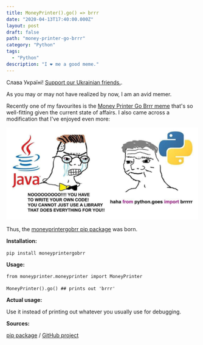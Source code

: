 ```yaml
---
title: MoneyPrinter().go() => brrr
date: "2020-04-13T17:40:00.000Z"
layout: post
draft: false
path: "money-printer-go-brrr"
category: "Python"
tags:
  - "Python"
description: "I ❤️ me a good meme."
---
```


Слава Україні! [Support our Ukrainian friends.](https://ukrainewar.carrd.co/).

As you may or may not have realized by now, I am an avid memer. 

Recently one of my favourites is the [Money Printer Go Brrr meme](https://knowyourmeme.com/memes/money-printer-go-brrr) that's so well-fitting given the current state of affairs. I also came across a modification that I've enjoyed even more:

![There are two people in this image, a Zoomer Wojak (with the Java logo) and a Boomer Wojak (with the Python logo). The Zoomer Wojak says, 'noooo!!! you have to write your own code! you cannot just use a library that does everything for you!!' and the Boomer Wojak replies with 'haha from python.goes import brrr'](files/meme.jpg "Money printer go brrr")

Thus, the [moneyprintergobrr pip package](https://pypi.org/project/moneyprintergobrrr/) was born.

__Installation:__

`pip install moneyprintergobrr`

__Usage:__

```
from moneyprinter.moneyprinter import MoneyPrinter

MoneyPrinter().go() ## prints out 'brrr'
```

__Actual usage:__

Use it instead of printing out whatever you usually use for debugging.

__Sources:__

[pip package](https://pypi.org/project/moneyprintergobrrr/) / [GitHub project](https://github.com/mkmozgawa/moneyprintergobrrr)